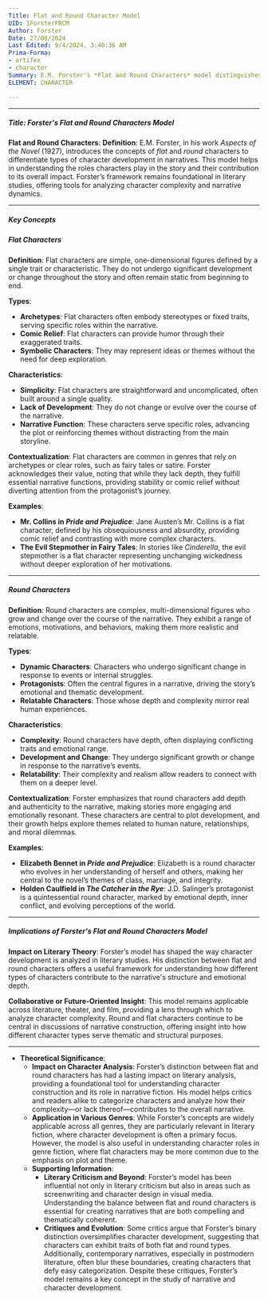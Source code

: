 ```yaml
---
Title: Flat and Round Character Model
UID: 1ForsterFRCM
Author: Forster
Date: 27/08/2024
Last Edited: 9/4/2024, 3:40:36 AM
Prima-Forma:
- artifex
- character
Summary: E.M. Forster's *Flat and Round Characters* model distinguishes between flat characters, who are simple and unchanging, and round characters, who are complex and capable of growth. This distinction helps analyze character development in narratives and remains a foundational concept in literary studies.
ELEMENT: CHARACTER

---
```

---

##### Title: Forster's Flat and Round Characters Model

**Flat and Round Characters**:
   **Definition**: E.M. Forster, in his work *Aspects of the Novel* (1927), introduces the concepts of *flat* and *round* characters to differentiate types of character development in narratives. This model helps in understanding the roles characters play in the story and their contribution to its overall impact. Forster’s framework remains foundational in literary studies, offering tools for analyzing character complexity and narrative dynamics.

---

##### Key Concepts

##### Flat Characters

**Definition**:
   Flat characters are simple, one-dimensional figures defined by a single trait or characteristic. They do not undergo significant development or change throughout the story and often remain static from beginning to end.

**Types**:
   - **Archetypes**: Flat characters often embody stereotypes or fixed traits, serving specific roles within the narrative.
   - **Comic Relief**: Flat characters can provide humor through their exaggerated traits.
   - **Symbolic Characters**: They may represent ideas or themes without the need for deep exploration.

**Characteristics**:
   - **Simplicity**: Flat characters are straightforward and uncomplicated, often built around a single quality.
   - **Lack of Development**: They do not change or evolve over the course of the narrative.
   - **Narrative Function**: These characters serve specific roles, advancing the plot or reinforcing themes without distracting from the main storyline.

**Contextualization**:
   Flat characters are common in genres that rely on archetypes or clear roles, such as fairy tales or satire. Forster acknowledges their value, noting that while they lack depth, they fulfill essential narrative functions, providing stability or comic relief without diverting attention from the protagonist’s journey.

**Examples**:
   - **Mr. Collins in *Pride and Prejudice***: Jane Austen’s Mr. Collins is a flat character, defined by his obsequiousness and absurdity, providing comic relief and contrasting with more complex characters.
   - **The Evil Stepmother in Fairy Tales**: In stories like *Cinderella*, the evil stepmother is a flat character representing unchanging wickedness without deeper exploration of her motivations.

---

##### Round Characters

**Definition**:
   Round characters are complex, multi-dimensional figures who grow and change over the course of the narrative. They exhibit a range of emotions, motivations, and behaviors, making them more realistic and relatable.

**Types**:
   - **Dynamic Characters**: Characters who undergo significant change in response to events or internal struggles.
   - **Protagonists**: Often the central figures in a narrative, driving the story’s emotional and thematic development.
   - **Relatable Characters**: Those whose depth and complexity mirror real human experiences.

**Characteristics**:
   - **Complexity**: Round characters have depth, often displaying conflicting traits and emotional range.
   - **Development and Change**: They undergo significant growth or change in response to the narrative’s events.
   - **Relatability**: Their complexity and realism allow readers to connect with them on a deeper level.

**Contextualization**:
   Forster emphasizes that round characters add depth and authenticity to the narrative, making stories more engaging and emotionally resonant. These characters are central to plot development, and their growth helps explore themes related to human nature, relationships, and moral dilemmas.

**Examples**:
   - **Elizabeth Bennet in *Pride and Prejudice***: Elizabeth is a round character who evolves in her understanding of herself and others, making her central to the novel’s themes of class, marriage, and integrity.
   - **Holden Caulfield in *The Catcher in the Rye***: J.D. Salinger’s protagonist is a quintessential round character, marked by emotional depth, inner conflict, and evolving perceptions of the world.

---

##### Implications of Forster's Flat and Round Characters Model

**Impact on Literary Theory**:
   Forster’s model has shaped the way character development is analyzed in literary studies. His distinction between flat and round characters offers a useful framework for understanding how different types of characters contribute to the narrative's structure and emotional depth.

**Collaborative or Future-Oriented Insight**:
   This model remains applicable across literature, theater, and film, providing a lens through which to analyze character complexity. Round and flat characters continue to be central in discussions of narrative construction, offering insight into how different character types serve thematic and structural purposes.

---


  - **Theoretical Significance**:
    - **Impact on Character Analysis**: Forster’s distinction between flat and round characters has had a lasting impact on literary analysis, providing a foundational tool for understanding character construction and its role in narrative fiction. His model helps critics and readers alike to categorize characters and analyze how their complexity—or lack thereof—contributes to the overall narrative.
    - **Application in Various Genres**: While Forster’s concepts are widely applicable across all genres, they are particularly relevant in literary fiction, where character development is often a primary focus. However, the model is also useful in understanding character roles in genre fiction, where flat characters may be more common due to the emphasis on plot and theme.
    - **Supporting Information**:
      - **Literary Criticism and Beyond**: Forster’s model has been influential not only in literary criticism but also in areas such as screenwriting and character design in visual media. Understanding the balance between flat and round characters is essential for creating narratives that are both compelling and thematically coherent.
      - **Critiques and Evolution**: Some critics argue that Forster’s binary distinction oversimplifies character development, suggesting that characters can exhibit traits of both flat and round types. Additionally, contemporary narratives, especially in postmodern literature, often blur these boundaries, creating characters that defy easy categorization. Despite these critiques, Forster’s model remains a key concept in the study of narrative and character development.